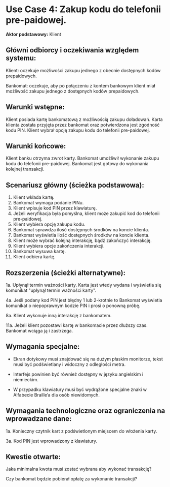 Use Case 4: Zakup kodu do telefonii pre-paidowej.
=====================

**Aktor podstawowy:** Klient


Główni odbiorcy i oczekiwania względem systemu:
-----------------------------------------------

Klient: oczekuje możliwości zakupu jednego z obecnie dostępnych kodów prepaidowych.

Bankomat: oczekuje, aby po połączeniu z kontem bankowym klient miał możliwość zakupu jednego z dostępnych kodów prepaidowych.

Warunki wstępne:
----------------

Klient posiada kartę bankomatową z możliwością zakupu doładowań.
Karta klienta została przyjęta przez bankomat oraz potwierdzona jest zgodność kodu PIN.
Klient wybrał opcję zakupu kodu do telefonii pre-paidowej.

Warunki końcowe:
----------------

Klient banku otrzyma zwrot karty.
Bankomat umożliwił wykonanie zakupu kodu do telefonii pre-paidowej.
Bankomat jest gotowy do wykonania kolejnej transakcji.

Scenariusz główny (ścieżka podstawowa):
---------------------------------------

  1. Klient wkłada kartę.
  2. Bankomat wymaga podanie PINu.
  3. Klient wpisuje kod PIN przez klawiaturę.
  4. Jeżeli weryfikacja była pomyślna, klient może zakupić kod do telefonii pre-paidowej.
  5. Klient wybiera opcję zakupu kodu.
  6. Bankomat sprawdza ilość dostępnych środków na koncie klienta.
  7. Bankomat wyświetla ilość dostępnych środków na koncie klienta.
  8. Klient może wybrać kolejną interakcję, bądź zakończyć interakcję.
  9. Klient wybiera opcje zakończenia interakcji.
  10. Bankomat wysuwa kartę.
  11. Klient odbiera kartę.

Rozszerzenia (ścieżki alternatywne):
------------------------------------
 1a. Upłynął termin ważności karty. Karta jest wtedy wydana i wyświetla się komunikat "upłynął termin ważności karty". 	

 4a. Jeśli podany kod PIN jest błędny 1 lub 2-krotnie to Bankomat wyświetla komunikat o niepoprawnym kodzie PIN i prosi o ponowną próbę.

 8a. Klient wykonuje inną interakcję z bankomatem.

 11a. Jeżeli klient pozostawi kartę w bankomacie przez dłuższy czas. Bankomat wciąga ją i zastrzega.

Wymagania specjalne:
--------------------

  - Ekran dotykowy musi znajdować się na dużym płaskim monitorze, tekst musi być podświetlany i widoczny z odległości metra.

  - Interfejs powinien być również dostępny w języku angielskim i niemieckim.

  - W przypadku klawiatury musi być wydrążone specjalne znaki w Alfabecie Braille’a dla osób niewidomych.


Wymagania technologiczne oraz ograniczenia na wprowadzane dane:
---------------------------------------------------------------

 1a. Konieczny czytnik kart z podświetlonym miejscem do włożenia karty.

 3a. Kod PIN jest wprowadzony z klawiatury.

Kwestie otwarte:
----------------

Jaka minimalna kwota musi zostać wybrana aby wykonać transakcję?

Czy bankomat będzie pobierał opłatę za wykonanie transakcji?



